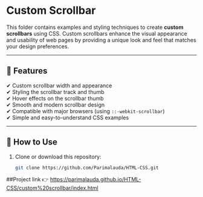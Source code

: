 # Custom Scrollbar

This folder contains examples and styling techniques to create **custom scrollbars** using CSS. Custom scrollbars enhance the visual appearance and usability of web pages by providing a unique look and feel that matches your design preferences.

---

## 📂 Features

✔ Custom scrollbar width and appearance  
✔ Styling the scrollbar track and thumb  
✔ Hover effects on the scrollbar thumb  
✔ Smooth and modern scrollbar design  
✔ Compatible with major browsers (using `::-webkit-scrollbar`)  
✔ Simple and easy-to-understand CSS examples  

---

## 📖 How to Use

1. Clone or download this repository:
   ```bash
   git clone https://github.com/Parimalauda/HTML-CSS.git


##Project link
👉 https://parimalauda.github.io/HTML-CSS/custom%20scrollbar/index.html

